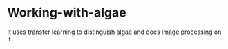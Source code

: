 # Working-with-algae
It uses transfer learning to distinguish algae and does image processing on it 
